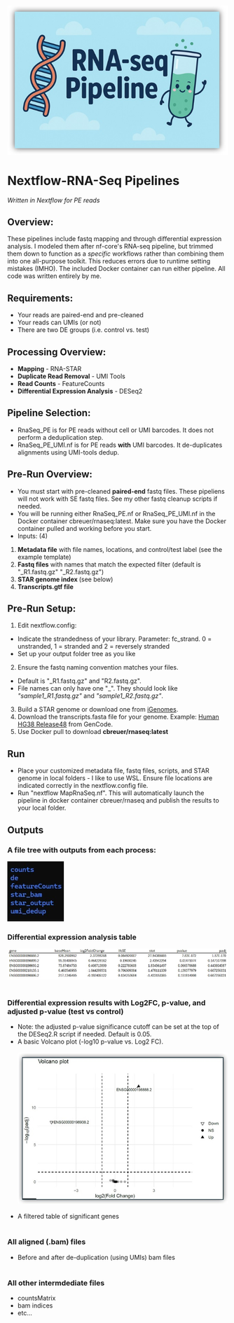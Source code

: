 <img src="./media/banner.jpg" alt="banner" /><br>
# Nextflow-RNA-Seq Pipelines
<i>Written in Nextflow for PE reads</i>

## Overview:
These pipelines include fastq mapping and through differential expression analysis. I modeled them after nf-core's RNA-seq pipeline, but trimmed them down to function as a <i>specific</i> workflows rather than combining them into one all-purpose toolkit. This reduces errors due to runtime setting mistakes (IMHO). The included Docker container can run either pipeline. All code was written entirely by me.

## Requirements:
- Your reads are paired-end and pre-cleaned
- Your reads can UMIs (or not)
- There are two DE groups (i.e. control vs. test)

## Processing Overview:
- <b>Mapping</b> - RNA-STAR<br>
- <b>Duplicate Read Removal</b> - UMI Tools<br>
- <b>Read Counts</b> - FeatureCounts<br>
- <b>Differential Expression Analysis</b> - DESeq2

## Pipeline Selection:
- RnaSeq_PE is for PE reads without cell or UMI barcodes. It does not perform a deduplication step.
- RnaSeq_PE_UMI.nf is for PE reads <b>with</b> UMI barcodes. It de-duplicates alignments using UMI-tools dedup.

## Pre-Run Overview:
- You must start with pre-cleaned <b>paired-end</b> fastq files. These pipeliens will not work with SE fastq files. See my other fastq cleanup scripts if needed.
- You will be running either RnaSeq_PE.nf or RnaSeq_PE_UMI.nf in the Docker container cbreuer/rnaseq:latest. Make sure you have the Docker container pulled and working before you start.<br>
- Inputs: (4)
1) <b>Metadata file</b> with file names, locations, and control/test label (see the example template)
2) <b>Fastq files</b> with names that match the expected filter (default is "<sample>_R1.fastq.gz" "<sample>_R2.fastq.gz")
3) <b>STAR genome index </b> (see below)
4) <b>Transcripts.gtf file</b>

## Pre-Run Setup:
1) Edit nextflow.config:
- Indicate the strandedness of your library. Parameter: fc_strand. 0 = unstranded, 1 = stranded and 2 = reversely stranded
- Set up your output folder tree as you like
2) Ensure the fastq naming convention matches your files. 
- Default is "_R1.fastq.gz" and "R2.fastq.gz".
- File names can only have one "_". They should look like <i>"sample1_R1.fastq.gz"</i> and <i>"sample1_R2.fastq.gz"</i>.
3) Build a STAR genome or download one from [iGenomes](s3://ngi-igenomes/igenomes/Homo_sapiens/NCBI/GRCh38Decoy/Sequence/STARIndex/).
4) Download the transcripts.fasta file for your genome. Example: [Human HG38 Release48](https://ftp.ebi.ac.uk/pub/databases/gencode/Gencode_human/release_48/gencode.v48.transcripts.fa.gz) from GenCode.
5) Use Docker pull to download <b>cbreuer/rnaseq:latest</b>

## Run
- Place your customized metadata file, fastq files, scripts, and STAR genome in local folders - I like to use WSL. Ensure file locations are indicated correctly in the nextflow.config file.
- Run "nextflow MapRnaSeq.nf". This will automatically launch the pipeline in docker container cbreuer/rnaseq and publish the results to your local folder.

## Outputs
### A file tree with outputs from each process:<br>
<img src="./media/folders.jpg" alt="filetree"/><br>

### Differential expression analysis table
 <img src="./media/devalues.jpg" alt="detable"/><br><br>
### Differential expression results with Log2FC, p-value, and adjusted p-value (test vs control)
- Note: the adjusted p-value significance cutoff can be set at the top of the DESeq2.R script if needed. Default is 0.05.<br>
- A basic Volcano plot (-log10 p-value vs. Log2 FC).<br><br>
 <img src="./media/volcano.jpg" alt="volcanoplot"/><br><br>
- A filtered table of significant genes<br><br>
### All aligned (.bam) files
- Before and after de-duplication (using UMIs) bam files<br><br>
### All other intermdediate files<br>
- countsMatrix
- bam indices
- etc...